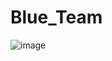 # Blue_Team

![image](https://github.com/user-attachments/assets/fd86c5e7-8709-42ba-8f95-894732244ff9)
